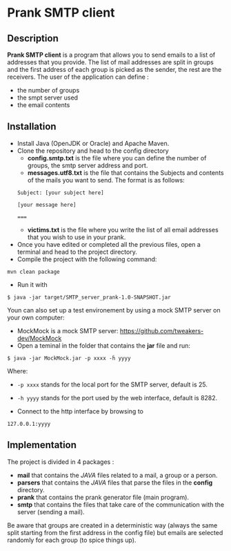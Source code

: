 # Prank SMTP client

## Description

**Prank SMTP client** is a program that allows you to send emails to a list of addresses that you provide. The list of mail addresses are split in groups and the first address of each group is picked as the sender, the rest are the receivers.
The user of the application can define :

* the number of groups
* the smpt server used
* the email contents

## Installation

* Install Java (OpenJDK or Oracle) and Apache Maven.
* Clone the repository and head to the config directory
    * **config.smtp.txt** is the file where you can define the number of groups, the smtp server address and port.
    * **messages.utf8.txt** is the file that contains the Subjects and contents of the mails you want to send.
    The format is as follows:
    ```
    Subject: [your subject here]
    
    [your message here]
    
    ===
    ```
    * **victims.txt** is the file where you write the list of all email addresses that you wish to use in your prank.
* Once you have edited or completed all the previous files, open a terminal and head to the project directory.
* Compile the project with the following command:
```
mvn clean package
```
* Run it with
```
$ java -jar target/SMTP_server_prank-1.0-SNAPSHOT.jar
```

Youn can also set up a test environement by using a mock SMTP server on your own computer:

* MockMock is a mock SMTP server: https://github.com/tweakers-dev/MockMock
* Open a teminal in the folder that contains the **jar** file and run:
```
$ java -jar MockMock.jar -p xxxx -ĥ yyyy
```

Where:

* ```-p xxxx``` stands for the local port for the SMTP server, default is 25.
* ```-h yyyy``` stands for the port used by the web interface, default is 8282.

* Connect to the http interface by browsing to 
```
127.0.0.1:yyyy
```

## Implementation

The project is divided in 4 packages :

* **mail** that contains the $JAVA$ files related to a mail, a group or a person.
* **parsers** that contains the $JAVA$ files that parse the files in the **config** directory.
* **prank** that contains the prank generator file (main program).
* **smtp** that contains the files that take care of the communication with the server (sending a mail).

Be aware that groups are created in a deterministic way (always the same split starting from the first address in the config file) but emails are selected randomly for each group (to spice things up).
